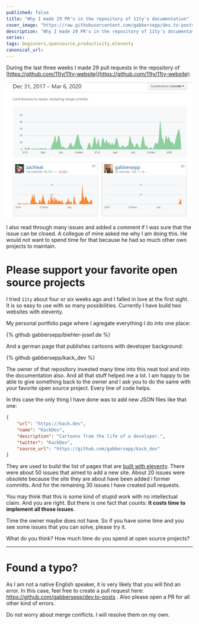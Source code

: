 ```yaml
---
published: false
title: "Why I made 29 PR's in the repository of 11ty's documentation"
cover_image: "https://raw.githubusercontent.com/gabbersepp/dev.to-posts/master/blog-posts/pr-11ty-website/assets/header.png"
description: "Why I made 29 PR's in the repository of 11ty's documentation"
series:
tags: beginners,opensource,productivity,eleventy
canonical_url:
---
```


During the last three weeks I made 29 pull requests in the repository of [https://github.com/11ty/11ty-website](https://github.com/11ty/11ty-website):

![](./assets/stats.jpg)

I also read through many issues and added a comment if I was sure that the issue can be closed. A collegue of mine asked me why I am doing this. He would not want to spend time for that because he had so much other own projects to maintain.

# Please support your favorite open source projects

I tried `11ty` about four or six weeks ago and I falled in love at the first sight. It is so easy to use with so many possibilities. Currently I have build two websites with eleventy. 

My personal portfolio page where I agregate everything I do into one place:

{% github gabbersepp/biehler-josef.de %}

And a german page that publishes cartoons with developer background:

{% github gabbersepp/kack_dev %}

The owner of that repository invested many time into this neat tool and into the documentation also. And all that stuff helped me a lot. I am happy to be able to give something back to the owner and I ask you to do the same with your favorite open source project. Every line of code helps.

In this case the only thing I have done was to add new JSON files like that one:

```json
{
	"url": "https://kack.dev",
	"name": "KackDev",
	"description": "Cartoons from the life of a developer.",
	"twitter": "KackDev",
	"source_url": "https://github.com/gabbersepp/kack_dev"
}
```

They are used to build the list of pages that are [built with eleventy](https://www.11ty.dev/docs/sites/). There were about 50 issues that aimed to add a new site. About 20 issues were obsolete because the site they are about have been added i former committs. And for the remaining 30 issues I have created pull requests.

You may think that this is some kind of stupid work with no intellectual claim. And you are right. But there is one fact that counts: **It costs time to implement all those issues**.

Time the owner maybe does not have. So if you have some time and you see some issues that you can solve, please try it.

What do you think? How much time do you spend at open source projects?

----

# Found a typo?
As I am not a native English speaker, it is very likely that you will find an error. In this case, feel free to create a pull request here: https://github.com/gabbersepp/dev.to-posts . Also please open a PR for all other kind of errors.

Do not worry about merge conflicts. I will resolve them on my own. 
